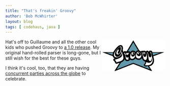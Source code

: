 ```yaml
---
title: "That's freakin' Groovy"
author: 'Bob McWhirter'
layout: blog
tags: [ codehaus, java ]
---
```

<a title="Groovy homepage" href="http://groovy.codehaus.org/">
  <img align="right" title="Groovy!" id="image146" alt="Groovy!" src="/blog/assets/groovy.png"/>
</a>Hat's off to Guillaume and all the other cool kids who pushed Groovy to <a title="Download it!" href="http://groovy.codehaus.org/Download">a 1.0 release</a>.  My original hand-rolled parser is long-gone, but I still wish for the best for these guys.

I think it's cool, too, that they are having <a title="Groovy Party Coordination" href="http://groovy.codehaus.org/Groovy+1.0+parties">concurrent parties across the globe</a> to celebrate.
